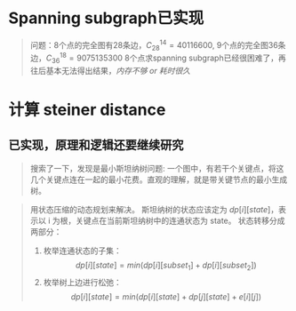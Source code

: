 # Spanning subgraph已实现
> 问题：8个点的完全图有28条边，$C_{28}^{14}=40116600$,
> 9个点的完全图36条边，$C_{36}^{18}=9075135300$
> 8个点求spanning subgraph已经很困难了，再往后基本无法得出结果，*内存不够 or 耗时很久*

# 计算 steiner distance
## 已实现，原理和逻辑还要继续研究
> 搜索了一下，发现是最小斯坦纳树问题: 一个图中，有若干个关键点，将这几个关键点连在一起的最小花费。直观的理解，就是带关键节点的最小生成树。

> 用状态压缩的动态规划来解决。
> 斯坦纳树的状态应该定为 $dp[i][state]$，表示以 i 为根，关键点在当前斯坦纳树中的连通状态为 state。
> 状态转移分成两部分：
> 1. 枚举连通状态的子集：
> $$dp[i][state]=min(dp[i][subset_1]+dp[i][subset_2])$$
> 2. 枚举树上边进行松弛：
> $$dp[i][state]=min(dp[i][state]+dp[j][state]+e[i][j])$$